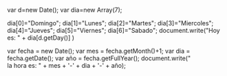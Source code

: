 var d=new Date();
var dia=new Array(7);

dia[0]="Domingo";
dia[1]="Lunes";
dia[2]="Martes";
dia[3]="Miercoles";
dia[4]="Jueves";
dia[5]="Viernes";
dia[6]="Sabado";
document.write("Hoy es: "  + dia[d.getDay()]  ) 


var fecha = new Date();
var mes = fecha.getMonth()+1;
var dia = fecha.getDate();
var año = fecha.getFullYear();
document.write(" <br> la hora es: " + mes + '-' + dia + '-' + año);

